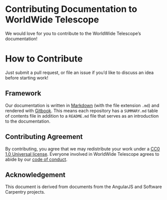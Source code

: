 # Contributing Documentation to WorldWide Telescope

We would love for you to contribute to the WorldWide Telescope’s documentation!

# How to Contribute

Just submit a pull request, or file an issue if you’d like to discuss an idea
before starting work!

## Framework

Our documentation is written in
[Markdown](https://en.wikipedia.org/wiki/Markdown) (with the file extension
`.md`) and rendered with [Gitbook](https://www.gitbook.com/). This means each
repository has a `SUMMARY.md` table of contents file in addition to a
`README.md` file that serves as an introduction to the documentation.

## Contributing Agreement

By contributing, you agree that we may redistribute your work under a
[CC0 1.0 Universal license](LICENSE). Everyone involved in WorldWide Telescope
agrees to abide by our [code of conduct](./CODE_OF_CONDUCT.md).

## Acknowledgement

This document is derived from documents from the AngularJS and Software
Carpentry projects.
